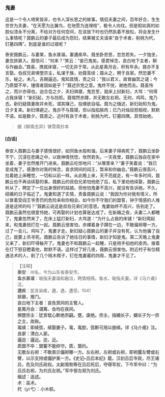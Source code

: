 <script type="text/javascript">
    var head = document.getElementsByTagName('head')[0];
    cssURL = '/public/liao.css';
    linkTag = document.createElement('link');
    linkTag.href = cssURL;
    linkTag.setAttribute('type','text/css');
    linkTag.setAttribute('rel','stylesheet');
    head.appendChild(linkTag);
</script>
### 鬼妻

这是一个令人啼笑皆非，也令人深长思之的故事。情侣夫妻之间，百年好合，生生世世为夫妻，“在天愿为比翼鸟，在地愿为连理枝”，极令人向往。但是假如真的如胶似漆永不分离，不给对方任何空间，在该放下时也仍然执着不放松，将会发生什么事情呢？聂鹏云的妻子最后成为怨妇，结果被丈夫请来“良于术者，削桃为杙，钉墓四隅”。到底是谁的过错呢？

泰安聂鹏云，与妻某，鱼水甚谐。妻遘疾卒。聂坐卧悲思，忽忽若失。一夕独坐，妻忽排扉入。聂惊问：“何来？”笑云：“妾已鬼矣。感君悼念，哀白地下主者，聊与作幽会。”聂喜，携就床寝，一切无异于常。从此星离月会，积有年余。聂亦不复言娶。伯叔兄弟惧堕宗主，私谋于族，劝聂鸾续；聂从之，聘于良家。然恐妻不乐，秘之。未几，吉期逼迩。鬼知其情，责之曰：“我以君义，故冒幽冥之谴；今乃质盟不卒，锺情者固如是乎？”聂述宗党之意。鬼终不悦，谢绝而去。聂虽怜之，而计亦得也。迨合卺之夕，夫妇俱寝，鬼忽至，就床上挝新妇，大骂：“何得占我床寝！”新妇起，方与挡拒。聂惕然赤蹲，并无敢左右袒。无何，鸡鸣，鬼乃去。新妇疑聂妻故并未死，谓其赚己，投缳欲自缢。聂为之缅述，新妇始知为鬼。日夕复来。新妇惧避之。鬼亦不与聂寝，但以指掐肤肉；已乃对烛目怒相视，默默不语。如是数夕。聂患之。近村有良于术者，削桃为杙，钉墓四隅，其怪始绝。

</section>

> 据《聊斋志异》铸雪斋抄本

#### [白话]
<aside>

泰安人聂鹏云与妻子感情很好，如同鱼水般和谐。后来妻子得病死了，聂鹏云坐卧不宁，沉浸在悲痛之中，以致神情恍惚，怅然若失。一天夜里，聂鹏云独自在家中坐着，妻子忽然推开门进来。聂鹏云吃惊地问：“从哪里来？”妻子笑着说：“我已变成鬼了。感激你对我的悼念，哀求阴间的阎王，暂来和你幽会。”聂鹏云很高兴，拉着她上床睡觉，一切和以前一样。从此晚上来，天不亮就走，有一年多时间，聂鹏云也不再谈续娶的事。聂鹏云的叔伯兄弟怕他绝了后，私下里劝他续娶，聂鹏云听从了，聘定了一位出身很好的姑娘。但他怕鬼妻不高兴，就没有告诉她。不久，结婚的日子临近了。鬼妻知道了实情，责备聂鹏云说：“我因为你对我有情义，所以冒着受阎王爷责罚的危险来和你相会。如今你不守我们的盟誓，钟于情感的人难道是这样的吗？”聂鹏云说这是叔伯兄弟们的意思。鬼妻始终不高兴，告别走了。聂鹏云虽然也很爱怜她，可再娶的计划也算是达成了。在新婚之夜，夫妻二人都睡了，鬼妻忽然来了，在床上猛打新妇，大骂道：“为什么占我的床铺！”新妇爬起来，和鬼妻扭打在一起。聂鹏云很害怕，赤裸着身子蹲在一边，不敢偏袒哪一方。过了一会儿，鸡叫了，鬼妻才走。新妇疑心聂鹏云的妻子并没有死，认为他骗了自己，就要上吊寻死。聂鹏云告诉了她往日的事情，新妇才知是鬼。第二天晚上鬼妻又来了，新妇吓得躲开了。鬼妻也不和聂鹏云一起睡，只是用手掐他的皮肉，接着在灯下怒目瞪着他，默默不语。这样过了好几夜，聂鹏云很害怕。附近村子有位精通法术的人，削了几个桃木楔子，钉在鬼妻墓的四周，鬼妻才不见了。

</aside>

> 【注释】  
<b>泰安</b>：州名，今为山东省泰安市。  
<b>鱼水甚谐</b>：喻指夫妻谐和融洽，两情相得。鱼水，喻指夫妻。详《马介甫》注。  
<b>遘疾</b>：犹言染疾，遘，遇，遭受。1041  
<b>排扉，推门。  
<b>哀白地下主者</b>：哀告冥间的主管人。  
<b>星离月会</b>：谓离、会均在夜间。  
<b>惧堕宗主</b>：犹言耽心断绝宗嗣。堕，废绝。宗主，指嫡长子，嫡长子为一宗之主，故称。  
<b>鸾续</b>：即续弦，续娶妻子。鸾，鸾胶，弦断可用以接续。详《马介甫》注。  
<b>良家</b>：清白人家。  
<b>逼迩</b>：逼近。迩，近。  
<b>质盟不卒</b>：盟誓不能终守。质，盟约。  
<b>无敢左右袒</b>：不敢表示偏袒哪一方。左右袒，左袒或右袒，即袒露左臂或右臂，以示支持或偏护某一方。《史记•吕后本纪》载，汉初吕后专政，尽王诸吕，危及刘氏政权。太尉周勃等在吕后死后，夺得军权，下今军中曰：“为吕氏右袒，为刘氏左袒。”军中皆左袒为刘氏。  
<b>缅述</b>：追述。  
<b>术</b>：巫术。  
<b>杙（yì弋）</b>：小木桩。  
